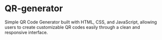 # QR-generator
Simple QR Code Generator built with HTML, CSS, and JavaScript, allowing users to create customizable QR codes easily through a clean and responsive interface.
